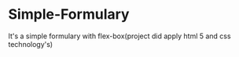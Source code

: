 # Simple-Formulary
It's a simple formulary with flex-box(project did apply html 5 and css technology's) 
